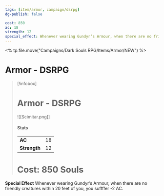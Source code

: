 ```yaml
---
tags: [item/armor, campaign/dsrpg]
dg-publish: false

cost: 850
ac: 18
strength: 12
special_effect: Whenever wearing Gundyr’s Armour, when there are no friendly creatures within 20 feet of you, you suffffer -2 AC.
---
```

<% tp.file.move("Campaigns/Dark Souls RPG/Items/Armor/NEW") %>

# Armor - DSRPG
> [!infobox]
> # Armor - DSRPG
> ![[Scimitar.png]]
> #### Stats
> | | |
> | :-- | :-: |
> | **AC** | 18 |
> | **Strength** | 12 |
> # Cost: 850 Souls

**Special Effect**
Whenever wearing Gundyr’s Armour, when there are no friendly creatures within 20 feet of you, you suffffer -2 AC.